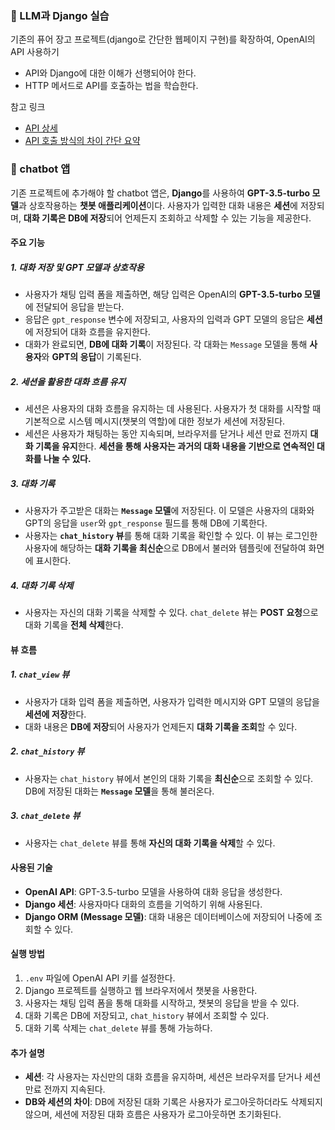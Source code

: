 ### 📝 LLM과 Django 실습

기존의 퓨어 장고 프로젝트(django로 간단한 웹페이지 구현)를 확장하여, OpenAI의 API 사용하기

- API와 Django에 대한 이해가 선행되어야 한다.
- HTTP 메서드로 API를 호출하는 법을 학습한다.

참고 링크
- [API 상세](https://tpsdms12.tistory.com/148)
- [API 호출 방식의 차이 간단 요약](https://tpsdms12.tistory.com/149)


### 🤖 chatbot 앱

기존 프로젝트에 추가해야 할 chatbot 앱은, **Django**를 사용하여 **GPT-3.5-turbo 모델**과 상호작용하는 **챗봇 애플리케이션**이다. 사용자가 입력한 대화 내용은 **세션**에 저장되며, **대화 기록은 DB에 저장**되어 언제든지 조회하고 삭제할 수 있는 기능을 제공한다.

#### 주요 기능

##### 1. 대화 저장 및 GPT 모델과 상호작용
- 사용자가 채팅 입력 폼을 제출하면, 해당 입력은 OpenAI의 **GPT-3.5-turbo 모델**에 전달되어 응답을 받는다.
- 응답은 `gpt_response` 변수에 저장되고, 사용자의 입력과 GPT 모델의 응답은 **세션**에 저장되어 대화 흐름을 유지한다.
- 대화가 완료되면, **DB에 대화 기록**이 저장된다. 각 대화는 `Message` 모델을 통해 **사용자**와 **GPT의 응답**이 기록된다.

##### 2. 세션을 활용한 대화 흐름 유지
- 세션은 사용자의 대화 흐름을 유지하는 데 사용된다. 사용자가 첫 대화를 시작할 때 기본적으로 시스템 메시지(챗봇의 역할)에 대한 정보가 세션에 저장된다.
- 세션은 사용자가 채팅하는 동안 지속되며, 브라우저를 닫거나 세션 만료 전까지 **대화 기록을 유지**한다. **세션을 통해 사용자는 과거의 대화 내용을 기반으로 연속적인 대화를 나눌 수 있다.**

##### 3. 대화 기록
- 사용자가 주고받은 대화는 **`Message` 모델**에 저장된다. 이 모델은 사용자의 대화와 GPT의 응답을 `user`와 `gpt_response` 필드를 통해 DB에 기록한다.
- 사용자는 **`chat_history` 뷰**를 통해 대화 기록을 확인할 수 있다. 이 뷰는 로그인한 사용자에 해당하는 **대화 기록을 최신순**으로 DB에서 불러와 템플릿에 전달하여 화면에 표시한다.

##### 4. 대화 기록 삭제
- 사용자는 자신의 대화 기록을 삭제할 수 있다. `chat_delete` 뷰는 **POST 요청**으로 대화 기록을 **전체 삭제**한다.

#### 뷰 흐름

##### 1. `chat_view` 뷰
- 사용자가 대화 입력 폼을 제출하면, 사용자가 입력한 메시지와 GPT 모델의 응답을 **세션에 저장**한다.
- 대화 내용은 **DB에 저장**되어 사용자가 언제든지 **대화 기록을 조회**할 수 있다.

##### 2. `chat_history` 뷰
- 사용자는 `chat_history` 뷰에서 본인의 대화 기록을 **최신순**으로 조회할 수 있다. DB에 저장된 대화는 **`Message` 모델**을 통해 불러온다.

##### 3. `chat_delete` 뷰
- 사용자는 `chat_delete` 뷰를 통해 **자신의 대화 기록을 삭제**할 수 있다.

#### 사용된 기술

- **OpenAI API**: GPT-3.5-turbo 모델을 사용하여 대화 응답을 생성한다.
- **Django 세션**: 사용자마다 대화의 흐름을 기억하기 위해 사용된다.
- **Django ORM (Message 모델)**: 대화 내용은 데이터베이스에 저장되어 나중에 조회할 수 있다.

#### 실행 방법

1. `.env` 파일에 OpenAI API 키를 설정한다.
2. Django 프로젝트를 실행하고 웹 브라우저에서 챗봇을 사용한다.
3. 사용자는 채팅 입력 폼을 통해 대화를 시작하고, 챗봇의 응답을 받을 수 있다.
4. 대화 기록은 DB에 저장되고, `chat_history` 뷰에서 조회할 수 있다.
5. 대화 기록 삭제는 `chat_delete` 뷰를 통해 가능하다.


#### 추가 설명

- **세션**: 각 사용자는 자신만의 대화 흐름을 유지하며, 세션은 브라우저를 닫거나 세션 만료 전까지 지속된다.
- **DB와 세션의 차이**: DB에 저장된 대화 기록은 사용자가 로그아웃하더라도 삭제되지 않으며, 세션에 저장된 대화 흐름은 사용자가 로그아웃하면 초기화된다.






